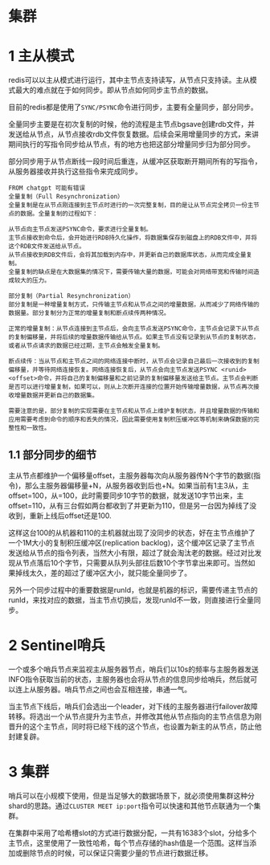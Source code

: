 # 集群
# 1 主从模式
redis可以以主从模式进行运行，其中主节点支持读写，从节点只支持读。主从模式最大的难点就在于如何同步。即从节点如何同步主节点的数据。

目前的redis都是使用了`SYNC/PSYNC`命令进行同步，主要有全量同步，部分同步。

全量同步主要是在初次复制的时候，他的流程是主节点bgsave创建rdb文件，并发送给从节点，从节点接收rdb文件恢复数据。后续会采用增量同步的方式，来讲期间执行的写指令同步给从节点，有的地方也把这部分增量同步归为部分同步。

部分同步用于从节点断线一段时间后重连，从缓冲区获取断开期间所有的写指令，从服务器接收并执行这些指令来完成同步。
```
FROM chatgpt 可能有错误
全量复制（Full Resynchronization）
全量复制是在从节点刚连接到主节点时进行的一次完整复制，目的是让从节点完全拷贝一份主节点的数据。全量复制的过程如下：

从节点向主节点发送PSYNC命令，要求进行全量复制。
主节点接收到命令后，会开始进行RDB持久化操作，将数据集保存到磁盘上的RDB文件中，并将这个RDB文件发送给从节点。
从节点接收到RDB文件后，会将其加载到内存中，并更新自己的数据库状态，从而完成全量复制。
全量复制的缺点是在大数据集的情况下，需要传输大量的数据，可能会对网络带宽和传输时间造成较大的压力。

部分复制（Partial Resynchronization）
部分复制是一种增量复制方式，只传输主节点和从节点之间的增量数据，从而减少了网络传输的数据量。部分复制分为正常的增量复制和断点续传两种情况。

正常的增量复制：从节点连接到主节点后，会向主节点发送PSYNC命令，主节点会记录下从节点的复制偏移量，并将后续的增量数据传输给从节点。如果主节点没有记录到从节点的复制状态，或者从节点请求的数据已经过期，主节点会触发全量复制。

断点续传：当从节点和主节点之间的网络连接中断时，从节点会记录自己最后一次接收到的复制偏移量，并等待网络连接恢复。网络连接恢复后，从节点会向主节点发送PSYNC <runid> <offset>命令，并将自己的复制偏移量和之前记录的复制偏移量发送给主节点。主节点会判断是否可以进行增量复制，如果可以，则从上次断开连接的位置开始传输增量数据，从节点再次接收增量数据并更新自己的数据集。

需要注意的是，部分复制的实现需要在主节点和从节点上维护复制状态，并且增量数据的传输和应用需要考虑到命令的顺序和丢失的情况，因此需要使用复制积压缓冲区等机制来确保数据的完整性和一致性。
```

## 1.1 部分同步的细节
主从节点都维护一个偏移量offset，主服务器每次向从服务器传N个字节的数据(指令)，那么主服务器偏移量+N，从服务器收到后也+N。如果当前有1主3从，主offset=100，从=100，此时需要同步10字节的数据，就发送10字节出来，主offset=110，从有三台假如两台都收到了并更新为110，但是另一台因为掉线了没收到，重新上线后offset还是100.

这样这台100的从机器和110的主机器就出现了没同步的状态，好在主节点维护了一个1M大小的复制积压缓冲区(replication backlog)，这个缓冲区记录了主节点发送给从节点的指令列表，当然大小有限，超过了就会淘汰老的数据。经过对比发现从节点落后10个字节，只需要从队列头部往后数10个字节拿出来即可。当然如果掉线太久，差的超过了缓冲区大小，就只能全量同步了。

另外一个同步过程中的重要数据是runId，也就是机器的标识，需要传递主节点的runId，来找对应的数据，当主节点切换后，发现runId不一致，则直接进行全量同步。
# 2 Sentinel哨兵
一个或多个哨兵节点来监视主从服务器节点，哨兵们以10s的频率与主服务器发送INFO指令获取当前的状态，主服务器也会将从节点的信息同步给哨兵，然后就可以连上从服务器。哨兵节点之间也会互相连接，串通一气。

当主节点下线后，哨兵们会选出一个leader，对下线的主服务器进行failover故障转移。将选出一个从节点提升为主节点，并修改其他从节点指向的主节点信息为刚晋升的这个主节点，同时将已经下线的这个节点，也设置为新主的从节点，防止他封建复辟。
# 3 集群
哨兵可以在小规模下使用，但是当足够大的数据场景下，就必须使用集群这种分shard的思路。通过`CLUSTER MEET ip:port`指令可以快速和其他节点联通为一个集群。

在集群中采用了哈希槽slot的方式进行数据分配，一共有16383个slot，分给多个主节点，这里使用了一致性哈希，每个节点存储的hash值是一个范围。这样当添加或删除节点的时候，可以保证只需要少量的节点进行数据迁移。